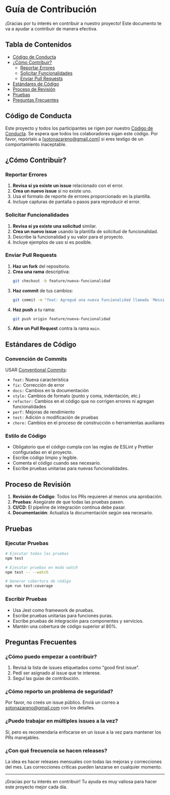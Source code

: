 # Guía de Contribución

¡Gracias por tu interés en contribuir a nuestro proyecto! Este documento te va a ayudar a contribuir de manera efectiva.

## Tabla de Contenidos

- [Código de Conducta](#código-de-conducta)
- [¿Cómo Contribuir?](#cómo-contribuir)
  - [Reportar Errores](#reportar-errores)
  - [Solicitar Funcionalidades](#solicitar-funcionalidades)
  - [Enviar Pull Requests](#enviar-pull-requests)
- [Estándares de Código](#estándares-de-código)
- [Proceso de Revisión](#proceso-de-revisión)
- [Pruebas](#pruebas)
- [Preguntas Frecuentes](#preguntas-frecuentes)

## Código de Conducta

Este proyecto y todos los participantes se rigen por nuestro [Código de Conducta](CODE_OF_CONDUCT.md). Se espera que todos los colaboradores sigan este código. Por favor, repórtalo a [sotonazareno@gmail.com] si eres testigo de un comportamiento inaceptable.

## ¿Cómo Contribuir?

### Reportar Errores

1. **Revisa si ya existe un issue** relacionado con el error.
2. **Crea un nuevo issue** si no existe uno.
3. Usa el formato de reporte de errores proporcionado en la plantilla.
4. Incluye capturas de pantalla o pasos para reproducir el error.

### Solicitar Funcionalidades

1. **Revisa si ya existe una solicitud** similar. 
2. **Crea un nuevo issue** usando la plantilla de solicitud de funcionalidad.
3. Describe la funcionalidad y su valor para el proyecto.
4. Incluye ejemplos de uso si es posible.

### Enviar Pull Requests

1. **Haz un fork** del repositorio.
2. **Crea una rama** descriptiva:
   ```bash
   git checkout -b feature/nueva-funcionalidad
   ```
3. **Haz commit** de tus cambios:
   ```bash
   git commit -m "feat: Agregué una nueva funcionalidad llamada 'MessiJefe' que permite a los usuarios reportar incidencias, realizar seguimiento de su estado y comunicarse con el equipo de soporte de manera eficiente."
   ```
4. **Haz push** a tu rama:
   ```bash
   git push origin feature/nueva-funcionalidad
   ```
5. **Abre un Pull Request** contra la rama `main`.

## Estándares de Código

### Convención de Commits

USAR [Conventional Commits](https://www.conventionalcommits.org/):

- `feat:` Nueva característica
- `fix:` Corrección de error
- `docs:` Cambios en la documentación
- `style:` Cambios de formato (punto y coma, indentación, etc.)
- `refactor:` Cambios en el código que no corrigen errores ni agregan funcionalidades
- `perf:` Mejoras de rendimiento
- `test:` Adición o modificación de pruebas
- `chore:` Cambios en el proceso de construcción o herramientas auxiliares

### Estilo de Código

- Obligatorio que el código cumpla con las reglas de ESLint y Prettier configuradas en el proyecto.
- Escribe código limpio y legible.
- Comenta el código cuando sea necesario.
- Escribe pruebas unitarias para nuevas funcionalidades.

## Proceso de Revisión

1. **Revisión de Código**: Todos los PRs requieren al menos una aprobación.
2. **Pruebas**: Asegúrate de que todas las pruebas pasen.
3. **CI/CD**: El pipeline de integración continua debe pasar.
4. **Documentación**: Actualiza la documentación según sea necesario.

## Pruebas

### Ejecutar Pruebas

```bash
# Ejecutar todas las pruebas
npm test

# Ejecutar pruebas en modo watch
npm test -- --watch

# Generar cobertura de código
npm run test:coverage
```

### Escribir Pruebas

- Usa Jest como framework de pruebas.
- Escribe pruebas unitarias para funciones puras.
- Escribe pruebas de integración para componentes y servicios.
- Mantén una cobertura de código superior al 80%.

## Preguntas Frecuentes

### ¿Cómo puedo empezar a contribuir?

1. Revisá la lista de issues etiquetados como "good first issue".
2. Pedí ser asignado al issue que te interese.
3. Seguí las guías de contribución.

### ¿Cómo reporto un problema de seguridad?

Por favor, no creés un issue público. Enviá un correo a sotonazareno@gmail.com con los detalles.

### ¿Puedo trabajar en múltiples issues a la vez?

Sí, pero es recomendaria enfocarse en un issue a la vez para mantener los PRs manejables.

### ¿Con qué frecuencia se hacen releases?

La idea es hacer releases mensuales con todas las mejoras y correcciones del mes. Las correcciones críticas pueden lanzarse en cualquier momento.

---

¡Gracias por tu interés en contribuir! Tu ayuda es muy valiosa para hacer este proyecto mejor cada día.

